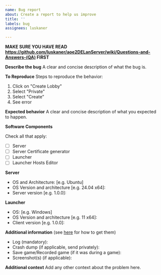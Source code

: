 ```yaml
---
name: Bug report
about: Create a report to help us improve
title: ''
labels: bug
assignees: luskaner

---
```


**MAKE SURE YOU HAVE READ https://github.com/luskaner/aoe2DELanServer/wiki/Questions-and-Answers-(QA) FIRST**

**Describe the bug**
A clear and concise description of what the bug is.

**To Reproduce**
Steps to reproduce the behavior:
1. Click on "Create Lobby"
2. Select "Private"
3. Select "Create"
4. See error

**Expected behavior**
A clear and concise description of what you expected to happen.

**Software Components**

Check all that apply:
- [ ] Server
- [ ] Server Certificate generator
- [ ] Launcher
- [ ] Launcher Hosts Editor

**Server**
- OS and Architecture: [e.g. Ubuntu]
- OS Version and architecture [e.g. 24.04 x64]: 
- Server version [e.g. 1.0.0]:

**Launcher**
- OS: [e.g. Windows]
- OS Version and architecture [e.g. 11 x64]: 
- Client version [e.g. 1.0.0]:

**Additional information** (see [here](https://support.ageofempires.com/hc/en-us/articles/360052281552-How-to-find-information-for-troubleshooting-with-Support) for how to get them)
- Log (mandatory): 
- Crash dump (if applicable, send privately):
- Save game/Recorded game (if it was during a game):
- Screenshot(s) (if applicable):


**Additional context**
Add any other context about the problem here.
